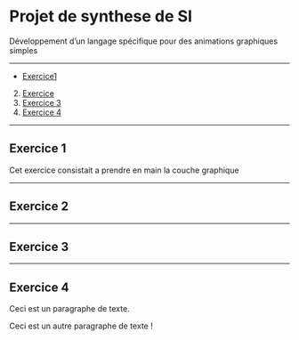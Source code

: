 # Projet de synthese de SI
Développement d’un langage spécifique pour des animations graphiques simples 
*******************
+ [Exercice1](#exercice-1)
2. [Exercice](#exercice-2)
3. [Exercice 3](#exercice-3)
4. [Exercice 4](#exercice-4)
*******************
## Exercice 1
Cet exercice consistait a prendre en main la couche graphique
*******************
## Exercice 2
*******************
## Exercice 3
*******************
## Exercice 4


<p>Ceci est un paragraphe de texte.</p>

<p>Ceci est un autre paragraphe de texte !</p>
